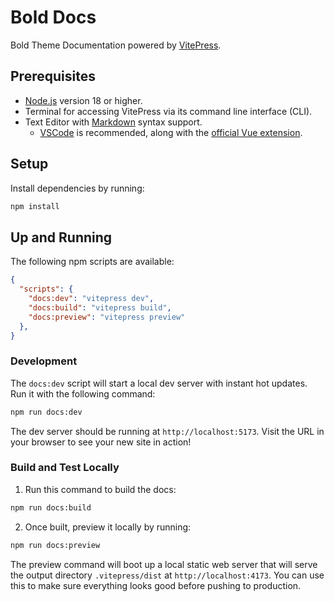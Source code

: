 # Bold Docs

Bold Theme Documentation powered by [VitePress](https://vitepress.dev/).

## Prerequisites

- [Node.js](https://nodejs.org/) version 18 or higher.
- Terminal for accessing VitePress via its command line interface (CLI).
- Text Editor with [Markdown](https://en.wikipedia.org/wiki/Markdown) syntax support.
    - [VSCode](https://code.visualstudio.com/) is recommended, along with the [official Vue extension](https://marketplace.visualstudio.com/items?itemName=Vue.volar).

## Setup

Install dependencies by running:


```bash
npm install
```

## Up and Running

The following npm scripts are available:

```json
{
  "scripts": {
    "docs:dev": "vitepress dev",
    "docs:build": "vitepress build",
    "docs:preview": "vitepress preview"
  },
}
```

### Development

The `docs:dev` script will start a local dev server with instant hot updates. Run it with the following command:

```bash
npm run docs:dev
```

The dev server should be running at `http://localhost:5173`. Visit the URL in your browser to see your new site in action!

### Build and Test Locally

1. Run this command to build the docs:

```bash
npm run docs:build
```

2. Once built, preview it locally by running:

```bash
npm run docs:preview
```

The preview command will boot up a local static web server that will serve the output directory `.vitepress/dist` at `http://localhost:4173`. You can use this to make sure everything looks good before pushing to production.
